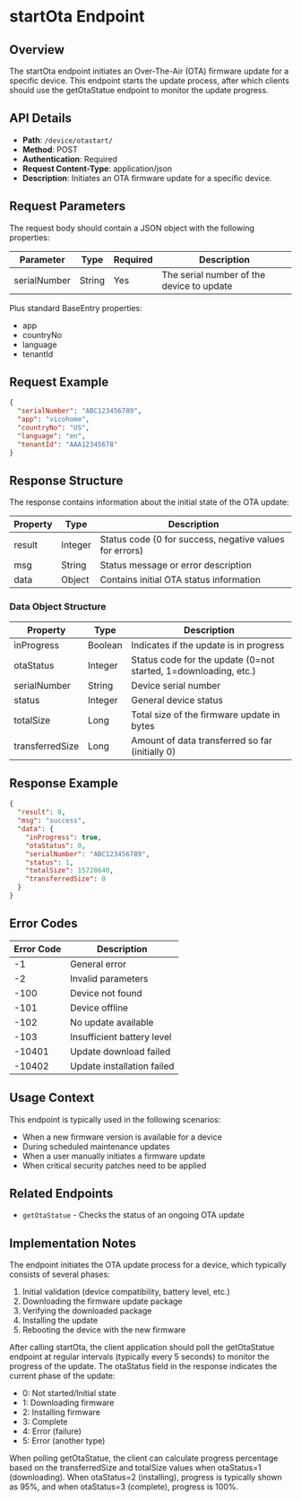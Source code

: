 # startOta Endpoint

## Overview
The startOta endpoint initiates an Over-The-Air (OTA) firmware update for a specific device. This endpoint starts the update process, after which clients should use the getOtaStatue endpoint to monitor the update progress.

## API Details
- **Path**: `/device/otastart/`
- **Method**: POST
- **Authentication**: Required
- **Request Content-Type**: application/json
- **Description**: Initiates an OTA firmware update for a specific device.

## Request Parameters
The request body should contain a JSON object with the following properties:

| Parameter | Type | Required | Description |
|-----------|------|----------|-------------|
| serialNumber | String | Yes | The serial number of the device to update |

Plus standard BaseEntry properties:
- app
- countryNo
- language
- tenantId

## Request Example
```json
{
  "serialNumber": "ABC123456789",
  "app": "vicohome",
  "countryNo": "US",
  "language": "en",
  "tenantId": "AAA12345678"
}
```

## Response Structure
The response contains information about the initial state of the OTA update:

| Property | Type | Description |
|----------|------|-------------|
| result | Integer | Status code (0 for success, negative values for errors) |
| msg | String | Status message or error description |
| data | Object | Contains initial OTA status information |

### Data Object Structure
| Property | Type | Description |
|----------|------|-------------|
| inProgress | Boolean | Indicates if the update is in progress |
| otaStatus | Integer | Status code for the update (0=not started, 1=downloading, etc.) |
| serialNumber | String | Device serial number |
| status | Integer | General device status |
| totalSize | Long | Total size of the firmware update in bytes |
| transferredSize | Long | Amount of data transferred so far (initially 0) |

## Response Example
```json
{
  "result": 0,
  "msg": "success",
  "data": {
    "inProgress": true,
    "otaStatus": 0,
    "serialNumber": "ABC123456789",
    "status": 1,
    "totalSize": 15728640,
    "transferredSize": 0
  }
}
```

## Error Codes
| Error Code | Description |
|------------|-------------|
| -1 | General error |
| -2 | Invalid parameters |
| -100 | Device not found |
| -101 | Device offline |
| -102 | No update available |
| -103 | Insufficient battery level |
| -10401 | Update download failed |
| -10402 | Update installation failed |

## Usage Context
This endpoint is typically used in the following scenarios:
- When a new firmware version is available for a device
- During scheduled maintenance updates
- When a user manually initiates a firmware update
- When critical security patches need to be applied

## Related Endpoints
- `getOtaStatue` - Checks the status of an ongoing OTA update

## Implementation Notes
The endpoint initiates the OTA update process for a device, which typically consists of several phases:

1. Initial validation (device compatibility, battery level, etc.)
2. Downloading the firmware update package
3. Verifying the downloaded package
4. Installing the update
5. Rebooting the device with the new firmware

After calling startOta, the client application should poll the getOtaStatue endpoint at regular intervals (typically every 5 seconds) to monitor the progress of the update. The otaStatus field in the response indicates the current phase of the update:

- 0: Not started/Initial state
- 1: Downloading firmware
- 2: Installing firmware
- 3: Complete
- 4: Error (failure)
- 5: Error (another type)

When polling getOtaStatue, the client can calculate progress percentage based on the transferredSize and totalSize values when otaStatus=1 (downloading). When otaStatus=2 (installing), progress is typically shown as 95%, and when otaStatus=3 (complete), progress is 100%.
